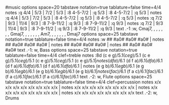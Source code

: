 #music
options space=20
tabstave notation=true tablature=false time=4/4
notes :q 4/4 | 5/3 | 7/2 | 5/3 | :8 4-5-7/2 | :q 5/3 | :8 4-5-7/2 | :q 5/3 |
notes :q 4/4 | 5/3 | 7/2 | 5/3 | :8 4-5-7/2 | :q 5/3 | :8 4-5-7/2 | :q 5/3 |
notes :q 7/2 | 9/3 | 11/4 | 9/3 | :8 7-9-11/2 | :q 9/3 | :8 7-9-11/2 | :q 9/3 |
notes :q 7/2 | 9/3 | 11/4 | 9/3 | :8 7-9-11/2 | :q 9/3 | :8 7-9-11/2 | :q 9/3 |
text .-1 :w, Cmaj7, , , , , , , Gmaj7, , , , , , , Am7, , , , , , , Dmaj7
options space=25
tabstave notation=true tablature=false time=4/4
notes :w ## #a0# #a0# #a0# |
notes ## #a0# #a0# #a0# |
notes ## #a0# #a0# #a0# |
notes ## #a0# #a0# #a0#
text .-1: w, Bass
options space=25
tabstave notation=true tablature=false time=4/4 clef=treble
notes :8d (c e g)/5.$1 (c e g)/5.$1 (c e g)/5.$1 (c e g)/5.$1 (c e g)/5.$1 (c e g)/5.$1 (c e g)/5.$1 |
notes (d f a)/6.$1 (d f a)/6.$1 (d f a)/6.$1 (d f a)/6.$1 (d f a)/6.$1 (d f a)/6.$1 (d f a)/6.$1 |
notes (e g b)/6.$1 (e g b)/6.$1 (e g b)/6.$1 (e g b)/6.$1 (e g b)/6.$1 (e g b)/6.$1 (e g b)/6.$1 |
notes (f a c)/6.$1 (f a c)/6.$1 (f a c)/6.$1 (f a c)/6.$1 (f a c)/6.$1 (f a c)/6.$1 (f a c)/6.$1
text .-2: w, Flute
options space=25
tabstave notation=true tablature=false time=4/4 clef=percussion
notes x/x x/x x/x x/x x/x x/x x/x x/x |
notes x/x x/x x/x x/x x/x x/x x/x x/x |
notes x/x x/x x/x x/x x/x x/x x/x x/x |
notes x/x x/x x/x x/x x/x x/x x/x x/x
text .-2: w, Drums
